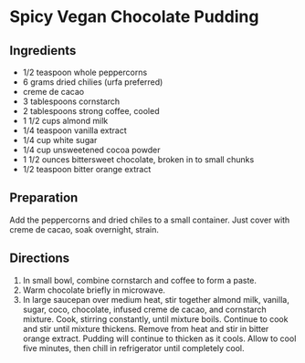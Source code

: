 Spicy Vegan Chocolate Pudding
=============================

Ingredients
-----------
- 1/2 teaspoon whole peppercorns
- 6 grams dried chilies (urfa preferred)
- creme de cacao
- 3 tablespoons cornstarch
- 2 tablespoons strong coffee, cooled
- 1 1/2 cups almond milk
- 1/4 teaspoon vanilla extract
- 1/4 cup white sugar
- 1/4 cup unsweetened cocoa powder
- 1 1/2 ounces bittersweet chocolate, broken in to small chunks
- 1/2 teaspoon bitter orange extract

Preparation
-----------
Add the peppercorns and dried chiles to a small container. Just cover with creme de cacao, soak overnight, strain.

Directions
----------
1. In small bowl, combine cornstarch and coffee to form a paste.
2. Warm chocolate briefly in microwave.
3. In large saucepan over medium heat, stir together almond milk,
   vanilla, sugar, coco, chocolate, infused creme de cacao, and cornstarch
   mixture. Cook, stirring constantly, until mixture boils. Continue to
   cook and stir until mixture thickens. Remove from heat and stir in
   bitter orange extract. Pudding will continue to thicken as it cools.
   Allow to cool five minutes, then chill in refrigerator until completely
   cool.
